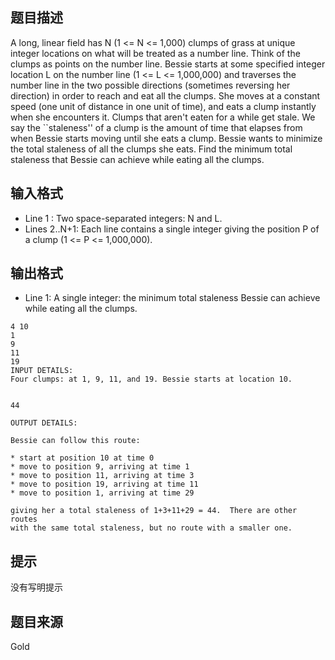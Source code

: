 


## 题目描述
A long, linear field has N (1 <= N <= 1,000) clumps of grass at
unique integer locations on what will be treated as a number line.
Think of the clumps as points on the number line.
Bessie starts at some specified integer location L on the number
line (1 <= L <= 1,000,000) and traverses the number line in the two
possible directions (sometimes reversing her direction) in order
to reach and eat all the clumps.  She moves at a constant speed
(one unit of distance in one unit of time), and eats a clump instantly
when she encounters it.
Clumps that aren't eaten for a while get stale.  We say the
``staleness'' of a clump is the amount of time that elapses from
when Bessie starts moving until she eats a clump.  Bessie wants to
minimize the total staleness of all the clumps she eats.
Find the minimum total staleness that Bessie can achieve while
eating all the clumps.
## 输入格式
* Line 1 : Two space-separated integers: N and L.
* Lines 2..N+1: Each line contains a single integer giving the
position P of a clump (1 <= P <= 1,000,000).
## 输出格式
* Line 1: A single integer: the minimum total staleness Bessie can
achieve while eating all the clumps.

```input1
4 10
1
9
11
19
INPUT DETAILS:
Four clumps: at 1, 9, 11, and 19. Bessie starts at location 10.

```
```output1

44

OUTPUT DETAILS:

Bessie can follow this route:

* start at position 10 at time 0
* move to position 9, arriving at time 1
* move to position 11, arriving at time 3
* move to position 19, arriving at time 11
* move to position 1, arriving at time 29

giving her a total staleness of 1+3+11+29 = 44.  There are other routes
with the same total staleness, but no route with a smaller one.
```

## 提示
没有写明提示
## 题目来源
Gold


